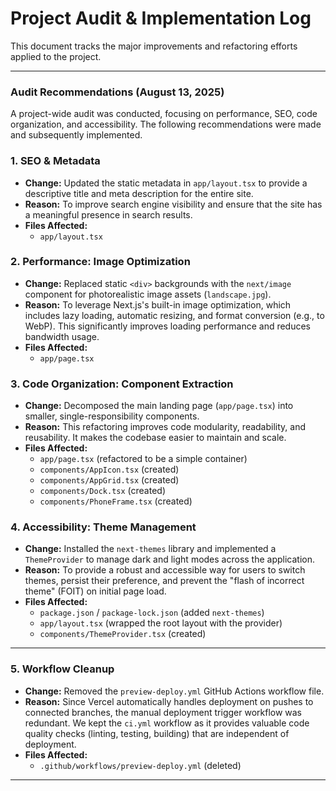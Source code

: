 # Project Audit & Implementation Log

This document tracks the major improvements and refactoring efforts applied to the project.

---

### Audit Recommendations (August 13, 2025)

A project-wide audit was conducted, focusing on performance, SEO, code organization, and accessibility. The following recommendations were made and subsequently implemented.

### 1. SEO & Metadata

-   **Change:** Updated the static metadata in `app/layout.tsx` to provide a descriptive title and meta description for the entire site.
-   **Reason:** To improve search engine visibility and ensure that the site has a meaningful presence in search results.
-   **Files Affected:**
    -   `app/layout.tsx`

### 2. Performance: Image Optimization

-   **Change:** Replaced static `<div>` backgrounds with the `next/image` component for photorealistic image assets (`landscape.jpg`).
-   **Reason:** To leverage Next.js's built-in image optimization, which includes lazy loading, automatic resizing, and format conversion (e.g., to WebP). This significantly improves loading performance and reduces bandwidth usage.
-   **Files Affected:**
    -   `app/page.tsx`

### 3. Code Organization: Component Extraction

-   **Change:** Decomposed the main landing page (`app/page.tsx`) into smaller, single-responsibility components.
-   **Reason:** This refactoring improves code modularity, readability, and reusability. It makes the codebase easier to maintain and scale.
-   **Files Affected:**
    -   `app/page.tsx` (refactored to be a simple container)
    -   `components/AppIcon.tsx` (created)
    -   `components/AppGrid.tsx` (created)
    -   `components/Dock.tsx` (created)
    -   `components/PhoneFrame.tsx` (created)

### 4. Accessibility: Theme Management

-   **Change:** Installed the `next-themes` library and implemented a `ThemeProvider` to manage dark and light modes across the application.
-   **Reason:** To provide a robust and accessible way for users to switch themes, persist their preference, and prevent the "flash of incorrect theme" (FOIT) on initial page load.
-   **Files Affected:**
    -   `package.json` / `package-lock.json` (added `next-themes`)
    -   `app/layout.tsx` (wrapped the root layout with the provider)
    -   `components/ThemeProvider.tsx` (created)

---

### 5. Workflow Cleanup

-   **Change:** Removed the `preview-deploy.yml` GitHub Actions workflow file.
-   **Reason:** Since Vercel automatically handles deployment on pushes to connected branches, the manual deployment trigger workflow was redundant. We kept the `ci.yml` workflow as it provides valuable code quality checks (linting, testing, building) that are independent of deployment.
-   **Files Affected:**
    -   `.github/workflows/preview-deploy.yml` (deleted)

---
